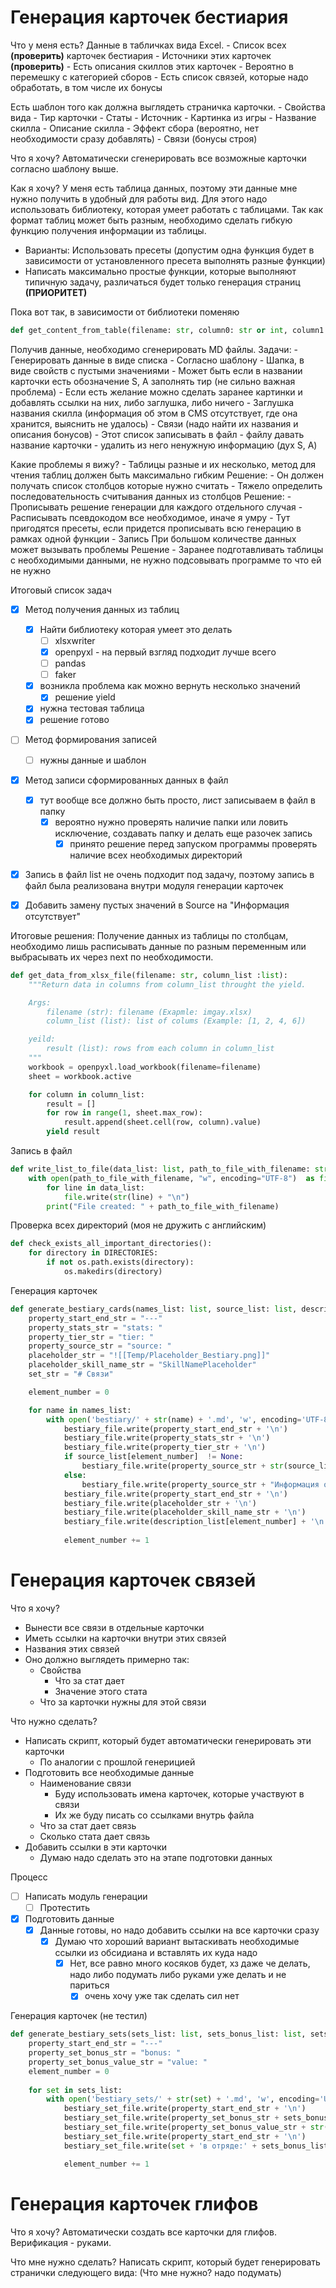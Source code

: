 
# Генерация карточек бестиария
Что у меня есть?
Данные в табличках вида Excel.
	- Список всех **(проверить)** карточек бестиария 
	- Источники этих карточек **(проверить)**
	- Есть описания скиллов этих карточек
		- Вероятно в перемешку с категорией сборов
	- Есть список связей, которые надо обработать, в том числе их бонусы

Есть шаблон того как должна выглядеть страничка карточки.
	- Свойства вида
		- Тир карточки
		- Статы
		- Источник
	- Картинка из игры
	- Название скилла
	- Описание скилла
	- Эффект сбора (вероятно, нет необходимости сразу добавлять)
	- Связи (бонусы строя)


Что я хочу?
Автоматически сгенерировать все возможные карточки согласно шаблону выше.

Как я хочу?
У меня есть таблица данных, поэтому эти данные мне нужно получить в удобный для работы вид. Для этого надо использовать библиотеку, которая умеет работать с таблицами. Так как формат таблиц может быть разным, необходимо сделать гибкую функцию получения информации из таблицы. 
- Варианты: Использовать пресеты (допустим одна функция будет в зависимости от установленного пресета выполнять разные функции)
- Написать максимально простые функции, которые выполняют типичную задачу, различаться будет только генерация страниц **(ПРИОРИТЕТ)**

Пока вот так, в зависимости от библиотеки поменяю  
```python
def get_content_from_table(filename: str, column0: str or int, column1: str or int)
```

Получив данные, необходимо сгенерировать MD файлы. Задачи:
	- Генерировать данные в виде списка
		- Согласно шаблону
			- Шапка, в виде свойств с пустыми значениями
				- Может быть если в названии карточки есть обозначение S, A заполнять тир (не сильно важная проблема)
			- Если есть желание можно сделать заранее картинки и добавлять ссылки на них, либо заглушка, либо ничего
			- Заглушка названия скилла (информация об этом в CMS отсутствует, где она хранится, выяснить не удалось)
			- Связи (надо найти их названия и описания бонусов)
	- Этот список записывать в файл
		- файлу давать название карточки 
		- удалить из него ненужную информацию (дух S, A)


Какие проблемы я вижу?
	- Таблицы разные и их несколько, метод для чтения таблиц должен быть максимально гибким
		 Решение:
		- Он должен получать список столбцов которые нужно считать
	- Тяжело определить последовательность считывания данных из столбцов
		Решение:
		- Прописывать решение генерации для каждого отдельного случая
		- Расписывать псевдокодом все необходимое, иначе я умру
		- Тут пригодятся пресеты, если придется прописывать всю генерацию в рамках одной функции
	- Запись
		При большом количестве данных может вызывать проблемы
			Решение
				- Заранее подготавливать таблицы с необходимыми данными, не нужно подсовывать программе то что ей не нужно


Итоговый список задач
- [x] Метод получения данных из таблиц
	- [x] Найти библиотеку которая умеет это делать
		- [ ] xlsxwriter
		- [x] openpyxl - на первый взгляд подходит лучше всего
		- [ ] pandas
		- [ ] faker
	- [x] возникла проблема как можно вернуть несколько значений
		- [x] решение yield
	- [x] нужна тестовая таблица 
	- [x] решение готово
		
- [ ] Метод формирования записей
	- [ ] нужны данные и шаблон
- [x] Метод записи сформированных данных в файл
	- [x] тут вообще все должно быть просто, лист записываем в файл в папку
		- [x] вероятно нужно проверять наличие папки или ловить исключение, создавать папку и делать еще разочек запись
			- [x] принято решение перед запуском программы проверять наличие всех необходимых директорий
- [x] Запись в файл list не очень подходит под задачу, поэтому запись в файл была реализована внутри модуля генерации карточек
- [x] Добавить замену пустых значений в Source на "Информация отсутствует"



Итоговые решения:
Получение данных из таблицы по столбцам, необходимо лишь расписывать данные по разным переменным или выбрасывать их через next по необходимости. 

```python
def get_data_from_xlsx_file(filename: str, column_list :list):
    """Return data in columns from column_list throught the yield.

    Args:
        filename (str): filename (Exapmle: imgay.xlsx)
        column_list (list): list of colums (Example: [1, 2, 4, 6])

    yeild: 
        result (list): rows from each column in column_list
    """
    workbook = openpyxl.load_workbook(filename=filename)
    sheet = workbook.active

    for column in column_list:
        result = []
        for row in range(1, sheet.max_row):
            result.append(sheet.cell(row, column).value)
        yield result
```

Запись в файл
```python
def write_list_to_file(data_list: list, path_to_file_with_filename: str):
    with open(path_to_file_with_filename, "w", encoding="UTF-8")  as file:
        for line in data_list:
            file.write(str(line) + "\n")
        print("File created: " + path_to_file_with_filename)
```

Проверка всех директорий (моя не дружить с английским)
```python
def check_exists_all_important_directories():
    for directory in DIRECTORIES:
        if not os.path.exists(directory):
            os.makedirs(directory)
```

Генерация карточек
```python
def generate_bestiary_cards(names_list: list, source_list: list, description_list: list):
    property_start_end_str = "---"
    property_stats_str = "stats: "
    property_tier_str = "tier: "
    property_source_str = "source: "
    placeholder_str = "![[Temp/Placeholder_Bestiary.png]]"
    placeholder_skill_name_str = "SkillNamePlaceholder"
    set_str = "# Связи"

    element_number = 0

    for name in names_list:
        with open('bestiary/' + str(name) + '.md', 'w', encoding='UTF-8') as bestiary_file:
            bestiary_file.write(property_start_end_str + '\n')
            bestiary_file.write(property_stats_str + '\n')
            bestiary_file.write(property_tier_str + '\n')
            if source_list[element_number]  != None:
                bestiary_file.write(property_source_str + str(source_list[element_number]) + '\n')
            else: 
                bestiary_file.write(property_source_str + "Информация отсутствует" + '\n')
            bestiary_file.write(property_start_end_str + '\n')
            bestiary_file.write(placeholder_str + '\n')
            bestiary_file.write(placeholder_skill_name_str + '\n')
            bestiary_file.write(description_list[element_number] + '\n')
            
            element_number += 1
```

# Генерация карточек связей

Что я хочу?
- Вынести все связи в отдельные карточки
- Иметь ссылки на карточки внутри этих связей
- Названия этих связей
- Оно должно выглядеть примерно так:
	- Свойства
		- Что за стат дает
		- Значение этого стата
	- Что за карточки нужны для этой связи

Что нужно сделать?
- Написать скрипт, который будет автоматически генерировать эти карточки
	- По аналогии с прошлой генерицией
- Подготовить все необходимые данные
	- Наименование связи
		- Буду использовать имена карточек, которые участвуют в связи
		- Их же буду писать со ссылками внутрь файла
	- Что за стат дает связь
	- Сколько стата дает связь
- Добавить ссылки в эти карточки
	- Думаю надо сделать это на этапе подготовки данных

Процесс
- [ ] Написать модуль генерации
	- [ ] Протестить
- [x] Подготовить данные
	- [x] Данные готовы, но надо добавить ссылки на все карточки сразу
		- [x] Думаю что хороший вариант вытаскивать необходимые ссылки из обсидиана и вставлять их куда надо
			- [x] Нет, все равно много косяков будет, хз даже че делать, надо либо подумать либо руками уже делать и не париться
				- [x] очень хочу уже так сделать сил нет

Генерация карточек (не тестил)
```python
def generate_bestiary_sets(sets_list: list, sets_bonus_list: list, sets_bonus_value_list: list):
    property_start_end_str = "---"
    property_set_bonus_str = "bonus: "
    property_set_bonus_value_str = "value: "
    element_number = 0
    
    for set in sets_list:
        with open('bestiary_sets/' + str(set) + '.md', 'w', encoding='UTF-8') as bestiary_set_file:
            bestiary_set_file.write(property_start_end_str + '\n')
            bestiary_set_file.write(property_set_bonus_str + sets_bonus_list[element_number] + '\n')
            bestiary_set_file.write(property_set_bonus_value_str + str(sets_bonus_value_list[element_number]) + '\n')
            bestiary_set_file.write(property_start_end_str + '\n')
            bestiary_set_file.write(set + 'в отряде:' + sets_bonus_list[element_number] + '+' + str(sets_bonus_value_list[element_number]) + '\n')

            element_number += 1
```

# Генерация карточек глифов

Что я хочу?
Автоматически создать все карточки для глифов. Верификация - руками.

Что мне нужно сделать?
Написать скрипт, который будет генерировать странички следующего вида:
(Что мне нужно? надо подумать)